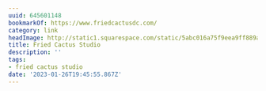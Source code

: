 ```yaml
---
uuid: 645601148
bookmarkOf: https://www.friedcactusdc.com/
category: link
headImage: http://static1.squarespace.com/static/5abc016a75f9eea9ff889ac5/t/63404122b328543d0e6e8658/1665155363027/FCSLOGO-01.png?format=1500w
title: Fried Cactus Studio
description: ''
tags:
- fried cactus studio
date: '2023-01-26T19:45:55.867Z'
---
```



